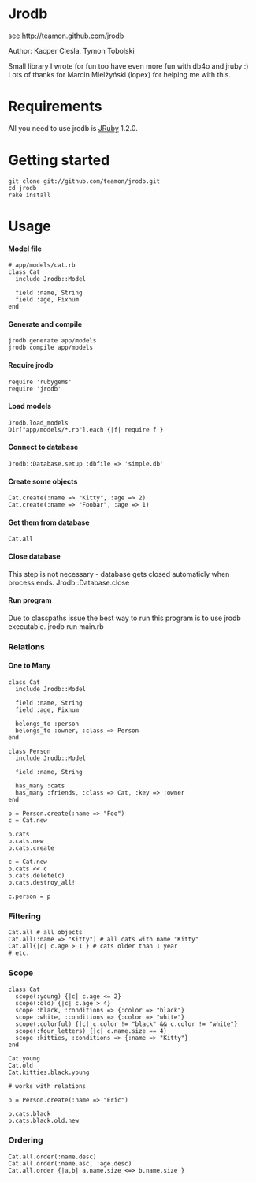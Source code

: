 Jrodb
===============

see http://teamon.github.com/jrodb


Author: Kacper Cieśla, Tymon Tobolski

Small library I wrote for fun too have even more fun with db4o and jruby :)
Lots of thanks for Marcin Mielżyński (lopex) for helping me with this.

Requirements
============
All you need to use jrodb is [JRuby](http://jruby.codehaus.org/) 1.2.0.


Getting started
===============
    git clone git://github.com/teamon/jrodb.git
    cd jrodb
    rake install


Usage
=====

#### Model file
    # app/models/cat.rb
    class Cat
      include Jrodb::Model
  
      field :name, String
      field :age, Fixnum
    end
    
#### Generate and compile
    jrodb generate app/models
    jrodb compile app/models

#### Require jrodb
    require 'rubygems'
    require 'jrodb'
    
#### Load models
    Jrodb.load_models
    Dir["app/models/*.rb"].each {|f| require f }
    
#### Connect to database
    Jrodb::Database.setup :dbfile => 'simple.db'
    
#### Create some objects
    Cat.create(:name => "Kitty", :age => 2)
    Cat.create(:name => "Foobar", :age => 1)
    
#### Get them from database
    Cat.all

#### Close database
This step is not necessary - database gets closed automaticly when process ends.
    Jrodb::Database.close
    
    
#### Run program
Due to classpaths issue the best way to run this program is to use jrodb executable.
    jrodb run main.rb

### Relations

#### One to Many
    class Cat
      include Jrodb::Model

      field :name, String
      field :age, Fixnum

      belongs_to :person
      belongs_to :owner, :class => Person
    end

    class Person
      include Jrodb::Model

      field :name, String

      has_many :cats
      has_many :friends, :class => Cat, :key => :owner
    end

    p = Person.create(:name => "Foo")
    c = Cat.new

    p.cats 
    p.cats.new
    p.cats.create

    c = Cat.new
    p.cats << c
    p.cats.delete(c)
    p.cats.destroy_all!

    c.person = p
    
### Filtering
    Cat.all # all objects
    Cat.all(:name => "Kitty") # all cats with name "Kitty"
    Cat.all{|c| c.age > 1 } # cats older than 1 year
    # etc.

### Scope
    class Cat
      scope(:young) {|c| c.age <= 2}
      scope(:old) {|c| c.age > 4}
      scope :black, :conditions => {:color => "black"}
      scope :white, :conditions => {:color => "white"}
      scope(:colorful) {|c| c.color != "black" && c.color != "white"}
      scope(:four_letters) {|c| c.name.size == 4}
      scope :kitties, :conditions => {:name => "Kitty"}
    end

    Cat.young
    Cat.old
    Cat.kitties.black.young

    # works with relations

    p = Person.create(:name => "Eric")

    p.cats.black
    p.cats.black.old.new
    
    
### Ordering
    Cat.all.order(:name.desc)
    Cat.all.order(:name.asc, :age.desc)
    Cat.all.order {|a,b| a.name.size <=> b.name.size }
